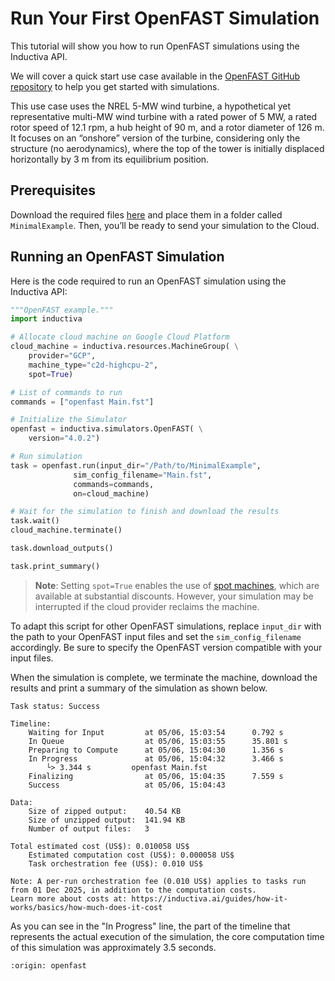 # Run Your First OpenFAST Simulation
This tutorial will show you how to run OpenFAST simulations using the Inductiva API.

We will cover a quick start use case available in the [OpenFAST GitHub repository](https://github.com/openfast) to help you get started with simulations.

This use case uses the NREL 5-MW wind turbine, a hypothetical yet representative multi-MW wind turbine with a rated power of 5 MW, a rated rotor speed of 12.1 rpm,
a hub height of 90 m, and a rotor diameter of 126 m. It focuses on an “onshore” version of the turbine, considering only the structure (no aerodynamics), where the top of the tower is initially displaced horizontally by 3 m from its equilibrium position.

## Prerequisites
Download the required files [here](https://github.com/OpenFAST/r-test/tree/main/glue-codes/openfast/MinimalExample) and place them in a folder called `MinimalExample`. Then, you’ll be ready to send your simulation to the Cloud.

## Running an OpenFAST Simulation
Here is the code required to run an OpenFAST simulation using the Inductiva API:

```python
"""OpenFAST example."""
import inductiva

# Allocate cloud machine on Google Cloud Platform
cloud_machine = inductiva.resources.MachineGroup( \
    provider="GCP",
    machine_type="c2d-highcpu-2",
	spot=True)

# List of commands to run
commands = ["openfast Main.fst"]

# Initialize the Simulator
openfast = inductiva.simulators.OpenFAST( \
    version="4.0.2")

# Run simulation
task = openfast.run(input_dir="/Path/to/MinimalExample",
              sim_config_filename="Main.fst",
              commands=commands,
              on=cloud_machine)

# Wait for the simulation to finish and download the results
task.wait()
cloud_machine.terminate()

task.download_outputs()

task.print_summary()
```

> **Note**: Setting `spot=True` enables the use of [spot machines](../how-it-works/machines/spot-machines.md), which are available at substantial discounts.
> However, your simulation may be interrupted if the cloud provider reclaims the machine.

To adapt this script for other OpenFAST simulations, replace `input_dir` with the path to your OpenFAST input files and set the `sim_config_filename` accordingly. Be sure to specify the OpenFAST version compatible with your input files.

When the simulation is complete, we terminate the machine, download the results and print a summary
of the simulation as shown below.

```
Task status: Success

Timeline:
	Waiting for Input         at 05/06, 15:03:54      0.792 s
	In Queue                  at 05/06, 15:03:55      35.801 s
	Preparing to Compute      at 05/06, 15:04:30      1.356 s
	In Progress               at 05/06, 15:04:32      3.466 s
		└> 3.344 s         openfast Main.fst
	Finalizing                at 05/06, 15:04:35      7.559 s
	Success                   at 05/06, 15:04:43

Data:
	Size of zipped output:    40.54 KB
	Size of unzipped output:  141.94 KB
	Number of output files:   3

Total estimated cost (US$): 0.010058 US$
	Estimated computation cost (US$): 0.000058 US$
	Task orchestration fee (US$): 0.010 US$

Note: A per-run orchestration fee (0.010 US$) applies to tasks run from 01 Dec 2025, in addition to the computation costs.
Learn more about costs at: https://inductiva.ai/guides/how-it-works/basics/how-much-does-it-cost
```

As you can see in the "In Progress" line, the part of the timeline that represents the actual execution of the simulation,
the core computation time of this simulation was approximately 3.5 seconds.

```{banner_small}
:origin: openfast
```
